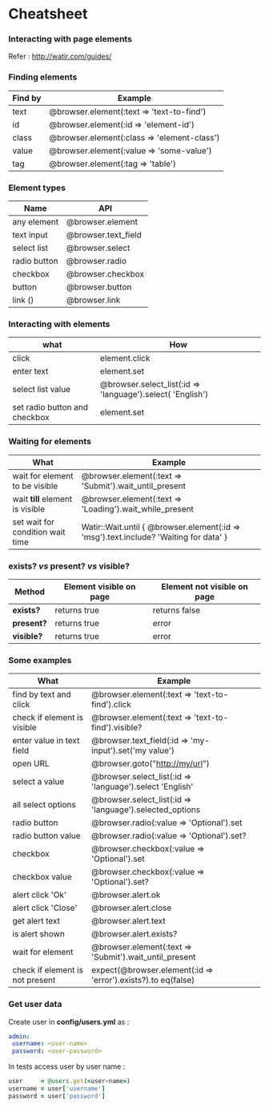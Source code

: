 # Cheatsheet

### Interacting with page elements

Refer :  <http://watir.com/guides/> 



### **Finding elements**

| Find by | Example                                     |
| ------- | ------------------------------------------- |
| text    | @browser.element(:text => 'text-to-find')   |
| id      | @browser.element(:id => 'element-id')       |
| class   | @browser.element(:class => 'element-class') |
| value   | @browser.element(:value => 'some-value')    |
| tag     | @browser.element(:tag => 'table')           |



### **Element types**

| Name         | API                 |
| ------------ | ------------------- |
| any element  | @browser.element    |
| text input   | @browser.text_field |
| select list  | @browser.select     |
| radio button | @browser.radio      |
| checkbox     | @browser.checkbox   |
| button       | @browser.button     |
| link (<a>)   | @browser.link       |

### **Interacting with elements**

| what                          | How                                                        |
| ----------------------------- | ---------------------------------------------------------- |
| click                         | element.click                                              |
| enter text                    | element.set                                                |
| select list value             | @browser.select_list(:id => 'language').select( 'English') |
| set radio button and checkbox | element.set                                                |



### **Waiting for elements**

| What                             | Example                                                      |
| -------------------------------- | ------------------------------------------------------------ |
| wait for element to be visible   | @browser.element(:text => 'Submit').wait_until_present       |
| wait **till** element is visible | @browser.element(:text => 'Loading').wait_while_present      |
| set wait for condition wait time | Watir::Wait.until { @browser.element(:id => 'msg').text.include? 'Waiting for data' } |

### exists? *vs* present? *vs* visible?

| Method       | Element visible on page | Element not visible on page |
| ------------ | ----------------------- | --------------------------- |
| **exists?**  | returns true            | returns false               |
| **present?** | returns true            | error                       |
| **visible?** | returns true            | error                       |



### **Some examples** 

| What                            | Example                                                      |
| ------------------------------- | ------------------------------------------------------------ |
| find by text and click          | @browser.element(:text => 'text-to-find').click              |
| check if element is visible     | @browser.element(:text => 'text-to-find').visible?           |
| enter value in text field       | @browser.text_field(:id => 'my-input').set('my value')       |
| open URL                        | @browser.goto("<http://my/url>")                             |
| select a value                  | @browser.select_list(:id => 'language').select 'English'     |
| all select options              | @browser.select_list(:id => 'language').selected_options     |
| radio button                    | @browser.radio(:value => 'Optional').set                     |
| radio button value              | @browser.radio(:value => 'Optional').set?                    |
| checkbox                        | @browser.checkbox(:value => 'Optional').set                  |
| checkbox value                  | @browser.checkbox(:value => 'Optional').set?                 |
| alert click 'Ok'                | @browser.alert.ok                                            |
| alert click 'Close'             | @browser.alert.close                                         |
| get alert text                  | @browser.alert.text                                          |
| is alert shown                  | @browser.alert.exists?                                       |
| wait for element                | @browser.element(:text => 'Submit').wait_until_present       |
| check if element is not present | expect(@browser.element(:id => 'error').exists?).to eq(false) |

### **Get user data**

Create user in **config/users.yml** as : 

```yaml
admin:
 username: <user-name>
 password: <user-password>
```

In tests access user by user name : 

```ruby
user     = @users.get(<user-name>)
username = user['username']
password = user['password']
```



### 